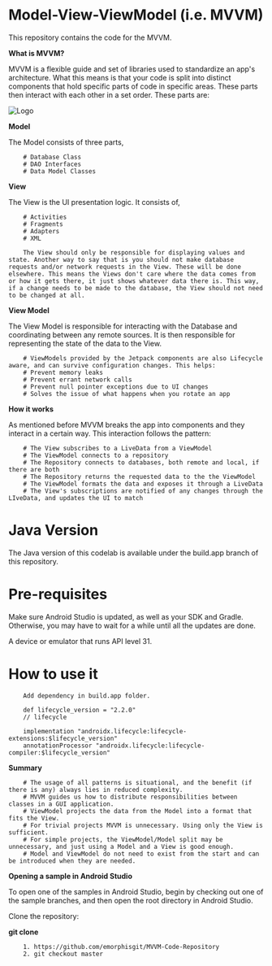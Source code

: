 # Model-View-ViewModel (i.e. MVVM)

This repository contains the code for the MVVM.

**What is MVVM?**

MVVM is a flexible guide and set of libraries used to standardize an app's architecture. What this means is that your code is split into distinct components that hold specific parts of code in specific areas. These parts then interact with each other in a set order. These parts are:

![Logo](https://uploads.toptal.io/blog/image/127608/toptal-blog-image-1543413671794-80993a19fea97477524763c908b50a7a.png)

**Model**

The Model consists of three parts,

        # Database Class
        # DAO Interfaces
        # Data Model Classes

**View**

The View is the UI presentation logic. It consists of,

        # Activities
        # Fragments
        # Adapters
        # XML
        
        The View should only be responsible for displaying values and state. Another way to say that is you should not make database requests and/or network requests in the View. These will be done elsewhere. This means the Views don't care where the data comes from or how it gets there, it just shows whatever data there is. This way, if a change needs to be made to the database, the View should not need to be changed at all.

**View Model**

The View Model is responsible for interacting with the Database and coordinating between any remote sources.
It is then responsible for representing the state of the data to the View.

        # ViewModels provided by the Jetpack components are also Lifecycle aware, and can survive configuration changes. This helps:
        # Prevent memory leaks
        # Prevent errant network calls
        # Prevent null pointer exceptions due to UI changes
        # Solves the issue of what happens when you rotate an app

**How it works**

As mentioned before MVVM breaks the app into components and they interact in a certain way. This interaction follows the pattern:

        # The View subscribes to a LiveData from a ViewModel
        # The ViewModel connects to a repository
        # The Repository connects to databases, both remote and local, if there are both
        # The Repository returns the requested data to the the ViewModel
        # The ViewModel formats the data and exposes it through a LiveData
        # The View's subscriptions are notified of any changes through the LIveData, and updates the UI to match

# Java Version

The Java version of this codelab is available under the build.app branch of this repository.

# Pre-requisites

Make sure Android Studio is updated, as well as your SDK and Gradle. Otherwise, you may have to wait for a while until all the updates are done.

A device or emulator that runs API level 31.


# How to use it

        Add dependency in build.app folder.

        def lifecycle_version = "2.2.0"
        // lifecycle

        implementation "androidx.lifecycle:lifecycle-extensions:$lifecycle_version"
        annotationProcessor "androidx.lifecycle:lifecycle-compiler:$lifecycle_version"

**Summary**

        # The usage of all patterns is situational, and the benefit (if there is any) always lies in reduced complexity.
        # MVVM guides us how to distribute responsibilities between classes in a GUI application.
        # ViewModel projects the data from the Model into a format that fits the View.
        # For trivial projects MVVM is unnecessary. Using only the View is sufficient.
        # For simple projects, the ViewModel/Model split may be unnecessary, and just using a Model and a View is good enough.
        # Model and ViewModel do not need to exist from the start and can be introduced when they are needed.


**Opening a sample in Android Studio**

To open one of the samples in Android Studio, begin by checking out one of the sample branches, and then open the root directory in Android Studio.

Clone the repository:

**git clone**

        1. https://github.com/emorphisgit/MVVM-Code-Repository
        2. git checkout master
